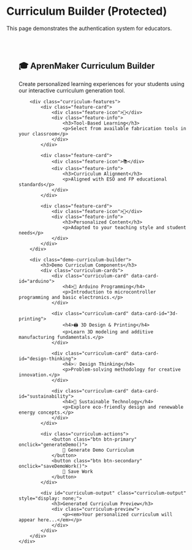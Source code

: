 # Curriculum Builder (Protected)

This page demonstrates the authentication system for educators.

<div id="curriculum-app">
    <div class="curriculum-builder-content">
        <h2>🎓 AprenMaker Curriculum Builder</h2>
        <p>Create personalized learning experiences for your students using our interactive curriculum generation tool.</p>
        
        <div class="curriculum-features">
            <div class="feature-card">
                <div class="feature-icon">🔧</div>
                <div class="feature-info">
                    <h3>Tool-Based Learning</h3>
                    <p>Select from available fabrication tools in your classroom</p>
                </div>
            </div>
            
            <div class="feature-card">
                <div class="feature-icon">📚</div>
                <div class="feature-info">
                    <h3>Curriculum Alignment</h3>
                    <p>Aligned with ESO and FP educational standards</p>
                </div>
            </div>
            
            <div class="feature-card">
                <div class="feature-icon">🎯</div>
                <div class="feature-info">
                    <h3>Personalized Content</h3>
                    <p>Adapted to your teaching style and student needs</p>
                </div>
            </div>
        </div>
        
        <div class="demo-curriculum-builder">
            <h3>Demo Curriculum Components</h3>
            <div class="curriculum-cards">
                <div class="curriculum-card" data-card-id="arduino">
                    <h4>🔌 Arduino Programming</h4>
                    <p>Introduction to microcontroller programming and basic electronics.</p>
                </div>
                
                <div class="curriculum-card" data-card-id="3d-printing">
                    <h4>🖨️ 3D Design & Printing</h4>
                    <p>Learn 3D modeling and additive manufacturing fundamentals.</p>
                </div>
                
                <div class="curriculum-card" data-card-id="design-thinking">
                    <h4>💡 Design Thinking</h4>
                    <p>Problem-solving methodology for creative innovation.</p>
                </div>
                
                <div class="curriculum-card" data-card-id="sustainability">
                    <h4>🌱 Sustainable Technology</h4>
                    <p>Explore eco-friendly design and renewable energy concepts.</p>
                </div>
            </div>
            
            <div class="curriculum-actions">
                <button class="btn btn-primary" onclick="generateDemo()">
                    📄 Generate Demo Curriculum
                </button>
                <button class="btn btn-secondary" onclick="saveDemoWork()">
                    💾 Save Work
                </button>
            </div>
            
            <div id="curriculum-output" class="curriculum-output" style="display: none;">
                <h3>Generated Curriculum Preview</h3>
                <div class="curriculum-preview">
                    <p><em>Your personalized curriculum will appear here...</em></p>
                </div>
            </div>
        </div>
    </div>
</div>

<style>
.curriculum-builder-content {
    max-width: 1000px;
    margin: 0 auto;
    padding: 2rem;
    font-family: var(--nimbus-font);
}

.curriculum-features {
    display: grid;
    grid-template-columns: repeat(auto-fit, minmax(300px, 1fr));
    gap: 1.5rem;
    margin: 2rem 0;
}

.feature-card {
    display: flex;
    align-items: center;
    gap: 1rem;
    padding: 1.5rem;
    background: rgba(216, 235, 0, 0.05);
    border: 1px solid rgba(216, 235, 0, 0.2);
    border-radius: 8px;
    transition: all 0.3s ease;
}

.feature-card:hover {
    background: rgba(216, 235, 0, 0.1);
    transform: translateY(-2px);
}

.feature-icon {
    font-size: 2rem;
    flex-shrink: 0;
}

.feature-info h3 {
    margin: 0 0 0.5rem 0;
    color: var(--md-primary-fg-color);
    font-size: 1.1rem;
}

.feature-info p {
    margin: 0;
    color: var(--md-default-fg-color--light);
    font-size: 0.9rem;
}

.demo-curriculum-builder {
    background: rgba(216, 235, 0, 0.03);
    padding: 2rem;
    border-radius: 12px;
    border: 1px solid rgba(216, 235, 0, 0.1);
    margin-top: 2rem;
}

.curriculum-cards {
    display: grid;
    grid-template-columns: repeat(auto-fit, minmax(250px, 1fr));
    gap: 1rem;
    margin: 1.5rem 0;
}

.curriculum-card {
    padding: 1.5rem;
    background: white;
    border: 1px solid #e0e0e0;
    border-radius: 8px;
    cursor: pointer;
    transition: all 0.3s ease;
}

.curriculum-card:hover {
    transform: translateY(-4px);
    box-shadow: 0 4px 12px rgba(216, 235, 0, 0.15);
    border-color: #d8eb00;
}

.curriculum-card.selected {
    background: rgba(216, 235, 0, 0.1);
    border-color: #d8eb00;
}

.curriculum-card h4 {
    margin: 0 0 0.5rem 0;
    color: var(--md-primary-fg-color);
    font-size: 1rem;
}

.curriculum-card p {
    margin: 0;
    color: var(--md-default-fg-color--light);
    font-size: 0.85rem;
    line-height: 1.4;
}

.curriculum-actions {
    display: flex;
    gap: 1rem;
    justify-content: center;
    margin: 2rem 0;
}

.btn {
    padding: 0.75rem 1.5rem;
    border: none;
    border-radius: 6px;
    font-size: 0.9rem;
    font-weight: 600;
    cursor: pointer;
    transition: all 0.2s ease;
    font-family: var(--nimbus-font);
}

.btn-primary {
    background: var(--md-primary-fg-color);
    color: white;
}

.btn-primary:hover {
    background: #333;
    transform: translateY(-2px);
}

.btn-secondary {
    background: #d8eb00;
    color: var(--md-primary-fg-color);
}

.btn-secondary:hover {
    background: #c4d400;
    transform: translateY(-2px);
}

.curriculum-output {
    margin-top: 2rem;
    padding: 2rem;
    background: rgba(216, 235, 0, 0.05);
    border-radius: 8px;
    border: 1px solid rgba(216, 235, 0, 0.2);
}

.curriculum-preview {
    background: white;
    padding: 1.5rem;
    border-radius: 6px;
    border: 1px solid #e0e0e0;
}

/* Dark mode adjustments */
[data-md-color-scheme="slate"] .curriculum-card {
    background: var(--md-default-bg-color);
    border-color: var(--md-default-fg-color--lightest);
}

[data-md-color-scheme="slate"] .curriculum-preview {
    background: var(--md-default-bg-color);
    border-color: var(--md-default-fg-color--lightest);
}

/* Responsive design */
@media (max-width: 768px) {
    .curriculum-builder-content {
        padding: 1rem;
    }
    
    .curriculum-actions {
        flex-direction: column;
        align-items: stretch;
    }
    
    .curriculum-cards {
        grid-template-columns: 1fr;
    }
}
</style>

<script>
// Demo curriculum builder functionality
let selectedCards = new Set();

// Initialize card selection
document.addEventListener('DOMContentLoaded', () => {
    const cards = document.querySelectorAll('.curriculum-card');
    
    cards.forEach(card => {
        card.addEventListener('click', () => {
            const cardId = card.dataset.cardId;
            
            if (selectedCards.has(cardId)) {
                selectedCards.delete(cardId);
                card.classList.remove('selected');
            } else {
                selectedCards.add(cardId);
                card.classList.add('selected');
            }
        });
    });
});

// Demo curriculum generation
function generateDemo() {
    const outputDiv = document.getElementById('curriculum-output');
    const previewDiv = outputDiv.querySelector('.curriculum-preview');
    
    if (selectedCards.size === 0) {
        alert('Please select at least one curriculum component!');
        return;
    }
    
    // Check if user is authenticated
    if (window.educatorAuth && !window.educatorAuth.isAuthenticated()) {
        if (window.authUI) {
            window.authUI.showLogin();
        } else {
            alert('Please login to generate curricula!');
        }
        return;
    }
    
    const selectedArray = Array.from(selectedCards);
    
    // Generate demo curriculum content
    const curriculumContent = generateDemoCurriculum(selectedArray);
    
    previewDiv.innerHTML = curriculumContent;
    outputDiv.style.display = 'block';
    
    // Log the event if auth system is available
    if (window.educatorAuth) {
        window.educatorAuth.logEvent('demo_curriculum_generated', {
            selectedCards: selectedArray,
            cardCount: selectedArray.length
        });
    }
    
    // Show success message
    if (window.authUI) {
        window.authUI.showNotification('Demo curriculum generated successfully!', 'success');
    }
}

// Save demo work
function saveDemoWork() {
    if (!window.educatorAuth || !window.educatorAuth.isAuthenticated()) {
        if (window.authUI) {
            window.authUI.showLogin();
        } else {
            alert('Please login to save your work!');
        }
        return;
    }
    
    if (selectedCards.size === 0) {
        alert('Please select some curriculum components first!');
        return;
    }
    
    // Demo save functionality
    const workData = {
        id: Date.now().toString(),
        timestamp: new Date().toISOString(),
        selectedCards: Array.from(selectedCards),
        type: 'demo_curriculum'
    };
    
    // Save to localStorage
    const savedWork = JSON.parse(localStorage.getItem('demo_curricula') || '[]');
    savedWork.push(workData);
    localStorage.setItem('demo_curricula', JSON.stringify(savedWork));
    
    // Log the event
    window.educatorAuth.logEvent('demo_work_saved', {
        workId: workData.id,
        cardCount: selectedCards.size
    });
    
    // Show success message
    if (window.authUI) {
        window.authUI.showNotification('Demo work saved successfully!', 'success');
    }
}

// Generate demo curriculum content
function generateDemoCurriculum(selectedCards) {
    const cardDescriptions = {
        'arduino': {
            title: 'Arduino Programming Module',
            duration: '4 weeks',
            objectives: ['Understand basic electronics', 'Learn Arduino IDE', 'Create interactive projects'],
            activities: ['LED control circuits', 'Sensor reading projects', 'Simple automation systems']
        },
        '3d-printing': {
            title: '3D Design & Printing Module',
            duration: '3 weeks', 
            objectives: ['Learn 3D modeling basics', 'Understand printing processes', 'Design for manufacturing'],
            activities: ['CAD modeling exercises', 'Print parameter optimization', 'Functional part design']
        },
        'design-thinking': {
            title: 'Design Thinking Methodology',
            duration: '2 weeks',
            objectives: ['Apply design thinking process', 'Develop empathy skills', 'Create user-centered solutions'],
            activities: ['User research sessions', 'Ideation workshops', 'Prototype testing']
        },
        'sustainability': {
            title: 'Sustainable Technology Module',
            duration: '3 weeks',
            objectives: ['Understand environmental impact', 'Explore renewable energy', 'Design eco-friendly solutions'],
            activities: ['Solar panel experiments', 'Recycling projects', 'Energy efficiency analysis']
        }
    };
    
    let content = '<div class="generated-curriculum">';
    content += '<h4>🎯 Generated Curriculum Plan</h4>';
    content += `<p><strong>Selected Components:</strong> ${selectedCards.length}</p>`;
    
    const totalWeeks = selectedCards.reduce((total, cardId) => {
        const weeks = parseInt(cardDescriptions[cardId]?.duration?.match(/\d+/)?.[0] || '1');
        return total + weeks;
    }, 0);
    
    content += `<p><strong>Total Duration:</strong> ${totalWeeks} weeks</p>`;
    content += '<div class="curriculum-modules">';
    
    selectedCards.forEach((cardId, index) => {
        const module = cardDescriptions[cardId];
        if (module) {
            content += `
                <div class="module-section">
                    <h5>Module ${index + 1}: ${module.title}</h5>
                    <p><strong>Duration:</strong> ${module.duration}</p>
                    
                    <div class="module-objectives">
                        <strong>Learning Objectives:</strong>
                        <ul>
                            ${module.objectives.map(obj => `<li>${obj}</li>`).join('')}
                        </ul>
                    </div>
                    
                    <div class="module-activities">
                        <strong>Key Activities:</strong>
                        <ul>
                            ${module.activities.map(activity => `<li>${activity}</li>`).join('')}
                        </ul>
                    </div>
                </div>
            `;
        }
    });
    
    content += '</div>';
    
    if (window.educatorAuth && window.educatorAuth.isAuthenticated()) {
        const educator = window.educatorAuth.getEducator();
        content += `
            <div class="curriculum-footer">
                <hr>
                <p><small>Generated for: <strong>${educator.name}</strong> (${educator.role})</small></p>
                <p><small>School: ${educator.school}</small></p>
                <p><small>Generated on: ${new Date().toLocaleString()}</small></p>
            </div>
        `;
    }
    
    content += '</div>';
    return content;
}
</script>